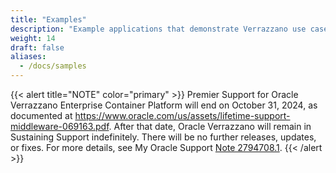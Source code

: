 ```yaml
---
title: "Examples"
description: "Example applications that demonstrate Verrazzano use case scenarios"
weight: 14
draft: false
aliases:
  - /docs/samples
---
```


{{< alert title="NOTE" color="primary" >}}
Premier Support for Oracle Verrazzano Enterprise Container Platform will end on October 31, 2024, as documented at https://www.oracle.com/us/assets/lifetime-support-middleware-069163.pdf. After that date, Oracle Verrazzano will remain in Sustaining Support indefinitely. There will be no further releases, updates, or fixes.
For more details, see My Oracle Support [Note 2794708.1](https://support.oracle.com/epmos/faces/DocumentDisplay?_afrLoop=33881630232591&id=2794708.1).
{{< /alert >}}
